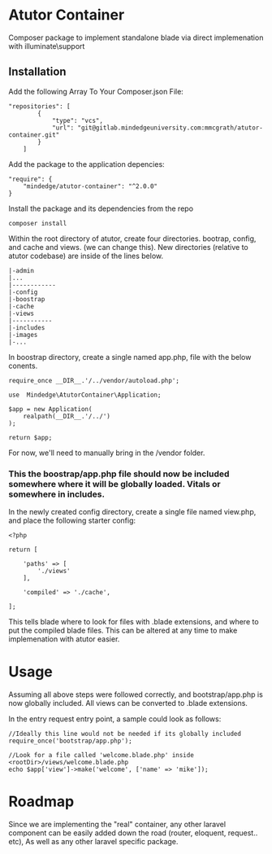 # Atutor Container

Composer package to implement standalone blade via direct implemenation with illuminate\support

## Installation

Add the following Array To Your Composer.json File:

```
"repositories": [
        {
            "type": "vcs",
            "url": "git@gitlab.mindedgeuniversity.com:mmcgrath/atutor-container.git"
        }
    ]
```

Add the package to the application depencies:

```
"require": {
    "mindedge/atutor-container": "^2.0.0"
}
```

Install the package and its dependencies from the repo

```
composer install
```

Within the root directory of atutor, create four directories. bootrap, config, and cache and views. (we can change this). New directories (relative to atutor codebase) are inside of the lines below.

```
|-admin
|...
|------------
|-config
|-boostrap
|-cache
|-views
|-----------
|-includes
|-images
|-...
```

In boostrap directory, create a single named app.php, file with the below conents.

```
require_once __DIR__.'/../vendor/autoload.php';

use  Mindedge\AtutorContainer\Application;

$app = new Application(
    realpath(__DIR__.'/../')
);

return $app;

```

For now, we'll need to manually bring in the /vendor folder.

### This the boostrap/app.php file should now be included somewhere where it will be globally loaded. Vitals or somewhere in includes.

In the newly created config directory, create a single file named view.php, and place the following starter config:

```
<?php

return [

    'paths' => [
        './views'
    ],

    'compiled' => './cache',

];

```

This tells blade where to look for files with .blade extensions, and where to put the compiled blade files. This can be altered at any time to make implemenation with atutor easier.

# Usage

Assuming all above steps were followed correctly, and bootstrap/app.php is now globally included. All views can be converted to .blade extensions.

In the entry request entry point, a sample could look as follows:

```
//Ideally this line would not be needed if its globally included
require_once('bootstrap/app.php');

//Look for a file called 'welcome.blade.php' inside <rootDir>/views/welcome.blade.php
echo $app['view']->make('welcome', ['name' => 'mike']);

```

# Roadmap

Since we are implementing the "real" container, any other laravel component can be easily added down the road (router, eloquent, request.. etc), As well as any other laravel specific package.
